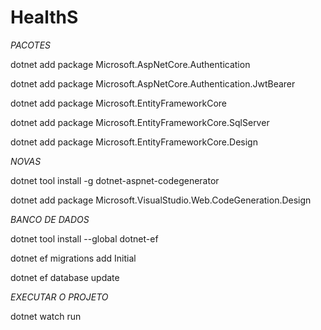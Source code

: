 # HealthS

*PACOTES*

dotnet add package Microsoft.AspNetCore.Authentication

dotnet add package Microsoft.AspNetCore.Authentication.JwtBearer

dotnet add package Microsoft.EntityFrameworkCore

dotnet add package Microsoft.EntityFrameworkCore.SqlServer

dotnet add package Microsoft.EntityFrameworkCore.Design

*NOVAS*

dotnet tool install -g dotnet-aspnet-codegenerator

dotnet add package Microsoft.VisualStudio.Web.CodeGeneration.Design

*BANCO DE DADOS*

dotnet tool install --global dotnet-ef

dotnet ef migrations add Initial

dotnet ef database update

*EXECUTAR O PROJETO*

dotnet watch run
